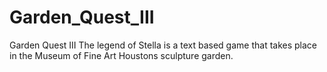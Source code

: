 # Garden_Quest_III
Garden Quest III The legend of Stella is a text based game that takes place in the Museum of Fine Art Houstons sculpture garden.
